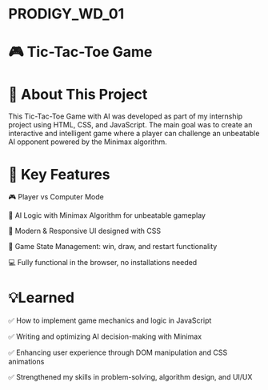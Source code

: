 # PRODIGY_WD_01

# 🎮 Tic-Tac-Toe Game

# 🎯 About This Project

This Tic-Tac-Toe Game with AI was developed as part of my internship project using HTML, CSS, and JavaScript. The main goal was to create an interactive and intelligent game where a player can challenge an unbeatable AI opponent powered by the Minimax algorithm.


# 🧠 Key Features

🎮 Player vs Computer Mode

🤖 AI Logic with Minimax Algorithm for unbeatable gameplay

🎨 Modern & Responsive UI designed with CSS

🔄 Game State Management: win, draw, and restart functionality

💻 Fully functional in the browser, no installations needed


# 💡Learned

✅ How to implement game mechanics and logic in JavaScript

✅ Writing and optimizing AI decision-making with Minimax

✅ Enhancing user experience through DOM manipulation and CSS animations

✅ Strengthened my skills in problem-solving, algorithm design, and UI/UX


